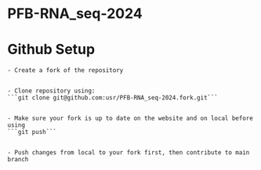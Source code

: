 # PFB-RNA_seq-2024


# Github Setup


	- Create a fork of the repository
	

	- Clone repository using: 
	```git clone git@github.com:usr/PFB-RNA_seq-2024.fork.git```

	
	- Make sure your fork is up to date on the website and on local before using 
	```git push```


	- Push changes from local to your fork first, then contribute to main branch

